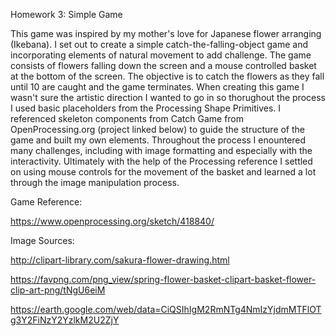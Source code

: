 Homework 3: Simple Game

This game was inspired by my mother's love for Japanese flower arranging (Ikebana). I set out to create a simple catch-the-falling-object game and incorporating elements of natural movement to add challenge. The game consists of flowers falling down the screen and a mouse controlled basket at the bottom of the screen. The objective is to catch the flowers as they fall until 10 are caught and the game terminates. 
When creating this game I wasn't sure the artistic direction I wanted to go in so thorughout the process I used basic placeholders from the Processing Shape Primitives. I referenced skeleton components from Catch Game from OpenProcessing.org (project linked below) to guide the structure of the game and built my own elements. Throughout the process I enountered many challenges, including with image formatting and especially with the interactivity. Ultimately with the help of the Processing reference I settled on using mouse controls for the movement of the basket and learned a lot through the image manipulation process.

Game Reference:

https://www.openprocessing.org/sketch/418840/

Image Sources:

http://clipart-library.com/sakura-flower-drawing.html

https://favpng.com/png_view/spring-flower-basket-clipart-basket-flower-clip-art-png/tNgU6eiM

https://earth.google.com/web/data=CiQSIhIgM2RmNTg4NmIzYjdmMTFlOTg3Y2FiNzY2YzlkM2U2ZjY
